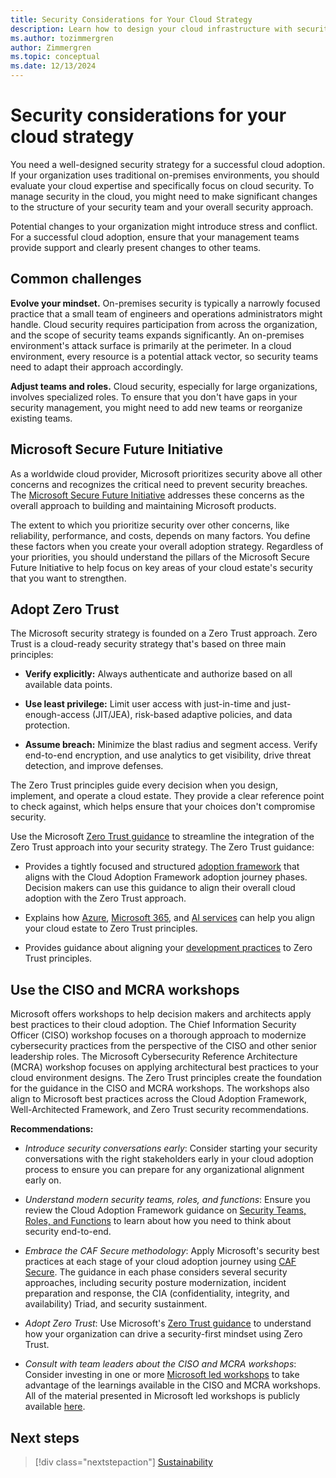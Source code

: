 ```yaml
---
title: Security Considerations for Your Cloud Strategy
description: Learn how to design your cloud infrastructure with security in mind to protect your data and applications from unauthorized access and data breaches.
ms.author: tozimmergren
author: Zimmergren
ms.topic: conceptual
ms.date: 12/13/2024
---
```


# Security considerations for your cloud strategy

You need a well-designed security strategy for a successful cloud adoption. If your organization uses traditional on-premises environments, you should evaluate your cloud expertise and specifically focus on cloud security. To manage security in the cloud, you might need to make significant changes to the structure of your security team and your overall security approach.

Potential changes to your organization might introduce stress and conflict. For a successful cloud adoption, ensure that your management teams provide support and clearly present changes to other teams.

## Common challenges

**Evolve your mindset.** On-premises security is typically a narrowly focused practice that a small team of engineers and operations administrators might handle. Cloud security requires participation from across the organization, and the scope of security teams expands significantly. An on-premises environment's attack surface is primarily at the perimeter. In a cloud environment, every resource is a potential attack vector, so security teams need to adapt their approach accordingly.

**Adjust teams and roles.** Cloud security, especially for large organizations, involves specialized roles. To ensure that you don't have gaps in your security management, you might need to add new teams or reorganize existing teams.

## Microsoft Secure Future Initiative

As a worldwide cloud provider, Microsoft prioritizes security above all other concerns and recognizes the critical need to prevent security breaches. The [Microsoft Secure Future Initiative](https://www.microsoft.com/trust-center/security/secure-future-initiative) addresses these concerns as the overall approach to building and maintaining Microsoft products.

The extent to which you prioritize security over other concerns, like reliability, performance, and costs, depends on many factors. You define these factors when you create your overall adoption strategy. Regardless of your priorities, you should understand the pillars of the Microsoft Secure Future Initiative to help focus on key areas of your cloud estate's security that you want to strengthen.

## Adopt Zero Trust

The Microsoft security strategy is founded on a Zero Trust approach. Zero Trust is a cloud-ready security strategy that's based on three main principles:

- **Verify explicitly:** Always authenticate and authorize based on all available data points.

- **Use least privilege:** Limit user access with just-in-time and just-enough-access (JIT/JEA), risk-based adaptive policies, and data protection.
- **Assume breach:** Minimize the blast radius and segment access. Verify end-to-end encryption, and use analytics to get visibility, drive threat detection, and improve defenses.

The Zero Trust principles guide every decision when you design, implement, and operate a cloud estate. They provide a clear reference point to check against, which helps ensure that your choices don't compromise security.

Use the Microsoft [Zero Trust guidance](/security/zero-trust/zero-trust-overview) to streamline the integration of the Zero Trust approach into your security strategy. The Zero Trust guidance:

- Provides a tightly focused and structured [adoption framework](/security/zero-trust/adopt/zero-trust-adoption-overview) that aligns with the Cloud Adoption Framework adoption journey phases. Decision makers can use this guidance to align their overall cloud adoption with the Zero Trust approach.

- Explains how [Azure](/security/zero-trust/azure-infrastructure-overview), [Microsoft 365](/microsoft-365/security/microsoft-365-zero-trust), and [AI services](/security/zero-trust/copilots/apply-zero-trust-copilots-overview) can help you align your cloud estate to Zero Trust principles.
- Provides guidance about aligning your [development practices](/security/zero-trust/develop/overview) to Zero Trust principles.

## Use the CISO and MCRA workshops

Microsoft offers workshops to help decision makers and architects apply best practices to their cloud adoption. The Chief Information Security Officer (CISO) workshop focuses on a thorough approach to modernize cybersecurity practices from the perspective of the CISO and other senior leadership roles. The Microsoft Cybersecurity Reference Architecture (MCRA) workshop focuses on applying architectural best practices to your cloud environment designs. The Zero Trust principles create the foundation for the guidance in the CISO and MCRA workshops. The workshops also align to Microsoft best practices across the Cloud Adoption Framework, Well-Architected Framework, and Zero Trust security recommendations.

**Recommendations:**

- *Introduce security conversations early*: Consider starting your security conversations with the right stakeholders early in your cloud adoption process to ensure you can prepare for any organizational alignment early on.

- *Understand modern security teams, roles, and functions*: Ensure you review the Cloud Adoption Framework guidance on [Security Teams, Roles, and Functions](../../secure/teams-roles.md) to learn about how you need to think about security end-to-end.
- *Embrace the CAF Secure methodology*: Apply Microsoft's security best practices at each stage of your cloud adoption journey using [CAF Secure](../../secure/overview.md). The guidance in each phase considers several security approaches, including security posture modernization, incident preparation and response, the CIA (confidentiality, integrity, and availability) Triad, and security sustainment.
- *Adopt Zero Trust*: Use Microsoft's [Zero Trust guidance](/security/zero-trust/zero-trust-overview) to understand how your organization can drive a security-first mindset using Zero Trust.
- *Consult with team leaders about the CISO and MCRA workshops*: Consider investing in one or more [Microsoft led workshops](/security/adoption/adoption#microsoft-led-workshops) to take advantage of the learnings available in the CISO and MCRA workshops. All of the material presented in Microsoft led workshops is publicly available [here](/security/adoption/adoption).

## Next steps

> [!div class="nextstepaction"]
> [Sustainability](sustainability.md)
